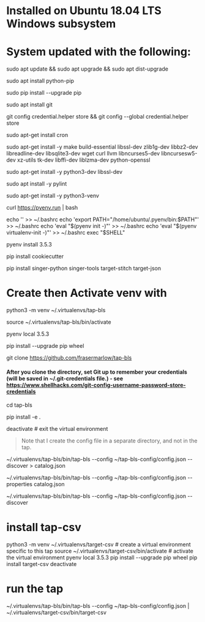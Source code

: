 # Installed on Ubuntu 18.04 LTS Windows subsystem
# System updated with the following:

sudo apt update && sudo apt upgrade && sudo apt dist-upgrade

sudo apt install python-pip

sudo pip install --upgrade pip

sudo apt install git

git config credential.helper store && git config --global credential.helper store

sudo apt-get install cron

sudo apt-get install -y make build-essential libssl-dev zlib1g-dev libbz2-dev libreadline-dev libsqlite3-dev wget curl llvm libncurses5-dev libncursesw5-dev xz-utils tk-dev libffi-dev liblzma-dev python-openssl

sudo apt-get install -y python3-dev libssl-dev

sudo apt install -y pylint

sudo apt-get install -y python3-venv

curl https://pyenv.run | bash

echo '' >> ~/.bashrc
echo 'export PATH="/home/ubuntu/.pyenv/bin:$PATH"' >> ~/.bashrc
echo 'eval "$(pyenv init -)"' >> ~/.bashrc
echo 'eval "$(pyenv virtualenv-init -)"' >> ~/.bashrc
exec "$SHELL"

pyenv install 3.5.3

pip install cookiecutter

pip install singer-python singer-tools target-stitch target-json

# Create then Activate venv with 
python3 -m venv ~/.virtualenvs/tap-bls

source ~/.virtualenvs/tap-bls/bin/activate

pyenv local 3.5.3

pip install --upgrade pip wheel

git clone https://github.com/frasermarlow/tap-bls

#### After you clone the directory, set Git up to remember your credentials (will be saved in ~/.git-credentials file.) - see https://www.shellhacks.com/git-config-username-password-store-credentials

cd tap-bls 

pip install -e .

deactivate # exit the virtual environment

> Note that I create the config file in a separate directory, and not in the tap.

~/.virtualenvs/tap-bls/bin/tap-bls --config ~/tap-bls-config/config.json --discover > catalog.json

~/.virtualenvs/tap-bls/bin/tap-bls --config ~/tap-bls-config/config.json --properties catalog.json

~/.virtualenvs/tap-bls/bin/tap-bls --config ~/tap-bls-config/config.json --discover


# install tap-csv
python3 -m venv ~/.virtualenvs/target-csv      # create a virtual environment specific to this tap
source ~/.virtualenvs/target-csv/bin/activate  # activate the virtual environment
pyenv local 3.5.3
pip install --upgrade pip wheel
pip install target-csv
deactivate

# run the tap

~/.virtualenvs/tap-bls/bin/tap-bls --config ~/tap-bls-config/config.json | ~/.virtualenvs/target-csv/bin/target-csv

